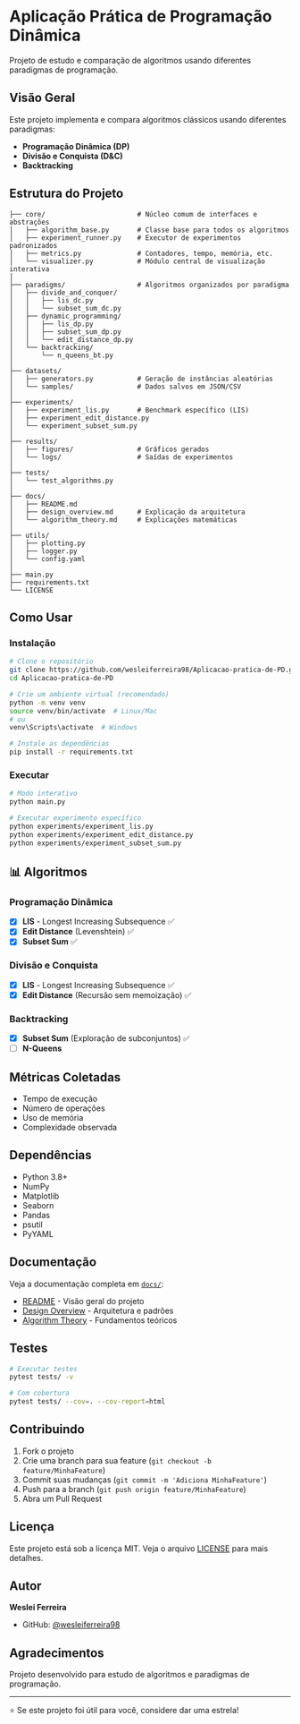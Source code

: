 # Aplicação Prática de Programação Dinâmica

Projeto de estudo e comparação de algoritmos usando diferentes paradigmas de programação.

## Visão Geral

Este projeto implementa e compara algoritmos clássicos usando diferentes paradigmas:

- **Programação Dinâmica (DP)**
- **Divisão e Conquista (D&C)**
- **Backtracking**

## Estrutura do Projeto

```
├── core/                       # Núcleo comum de interfaces e abstrações
│   ├── algorithm_base.py       # Classe base para todos os algoritmos
│   ├── experiment_runner.py    # Executor de experimentos padronizados
│   ├── metrics.py              # Contadores, tempo, memória, etc.
│   └── visualizer.py           # Módulo central de visualização interativa
│
├── paradigms/                  # Algoritmos organizados por paradigma
│   ├── divide_and_conquer/
│   │   ├── lis_dc.py
│   │   └── subset_sum_dc.py
│   ├── dynamic_programming/
│   │   ├── lis_dp.py
│   │   ├── subset_sum_dp.py
│   │   └── edit_distance_dp.py
│   └── backtracking/
│       └── n_queens_bt.py
│
├── datasets/
│   ├── generators.py           # Geração de instâncias aleatórias
│   └── samples/                # Dados salvos em JSON/CSV
│
├── experiments/
│   ├── experiment_lis.py       # Benchmark específico (LIS)
│   ├── experiment_edit_distance.py
│   └── experiment_subset_sum.py
│
├── results/
│   ├── figures/                # Gráficos gerados
│   └── logs/                   # Saídas de experimentos
│
├── tests/
│   └── test_algorithms.py
│
├── docs/
│   ├── README.md
│   ├── design_overview.md      # Explicação da arquitetura
│   └── algorithm_theory.md     # Explicações matemáticas
│
├── utils/
│   ├── plotting.py
│   ├── logger.py
│   └── config.yaml
│
├── main.py
├── requirements.txt
└── LICENSE
```

## Como Usar

### Instalação

```bash
# Clone o repositório
git clone https://github.com/wesleiferreira98/Aplicacao-pratica-de-PD.git
cd Aplicacao-pratica-de-PD

# Crie um ambiente virtual (recomendado)
python -m venv venv
source venv/bin/activate  # Linux/Mac
# ou
venv\Scripts\activate  # Windows

# Instale as dependências
pip install -r requirements.txt
```

### Executar

```bash
# Modo interativo
python main.py

# Executar experimento específico
python experiments/experiment_lis.py
python experiments/experiment_edit_distance.py
python experiments/experiment_subset_sum.py
```

## 📊 Algoritmos

### Programação Dinâmica

- [x] **LIS** - Longest Increasing Subsequence ✅
- [x] **Edit Distance** (Levenshtein) ✅
- [x] **Subset Sum** ✅

### Divisão e Conquista

- [x] **LIS** - Longest Increasing Subsequence ✅
- [x] **Edit Distance** (Recursão sem memoização) ✅

### Backtracking

- [x] **Subset Sum** (Exploração de subconjuntos) ✅
- [ ] **N-Queens**

## Métricas Coletadas

- Tempo de execução
- Número de operações
- Uso de memória
- Complexidade observada

## Dependências

- Python 3.8+
- NumPy
- Matplotlib
- Seaborn
- Pandas
- psutil
- PyYAML

## Documentação

Veja a documentação completa em [`docs/`](docs/):

- [README](docs/README.md) - Visão geral do projeto
- [Design Overview](docs/design_overview.md) - Arquitetura e padrões
- [Algorithm Theory](docs/algorithm_theory.md) - Fundamentos teóricos

## Testes

```bash
# Executar testes
pytest tests/ -v

# Com cobertura
pytest tests/ --cov=. --cov-report=html
```

## Contribuindo

1. Fork o projeto
2. Crie uma branch para sua feature (`git checkout -b feature/MinhaFeature`)
3. Commit suas mudanças (`git commit -m 'Adiciona MinhaFeature'`)
4. Push para a branch (`git push origin feature/MinhaFeature`)
5. Abra um Pull Request

## Licença

Este projeto está sob a licença MIT. Veja o arquivo [LICENSE](LICENSE) para mais detalhes.

## Autor

**Weslei Ferreira**

- GitHub: [@wesleiferreira98](https://github.com/wesleiferreira98)

## Agradecimentos

Projeto desenvolvido para estudo de algoritmos e paradigmas de programação.

---

⭐ Se este projeto foi útil para você, considere dar uma estrela!
